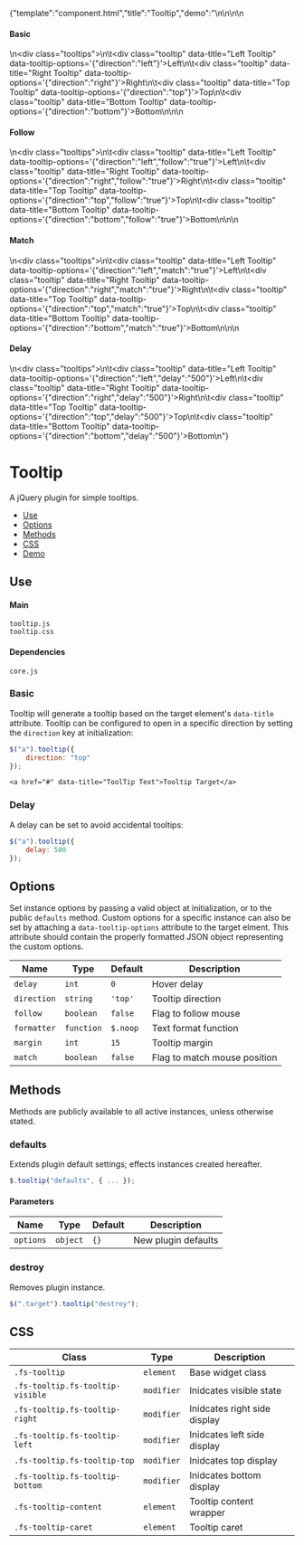 {"template":"component.html","title":"Tooltip","demo":"<style>\n\t.tooltips { margin: 20px 0; overflow: hidden; }\n\n\t.tooltip { background: #eee; border: 1px solid #ccc; border-radius: 3px; clear: both; display: block; line-height: 50px; margin: 0 auto 15px; text-align: center; width: 50%; }\n</style>\n\n<script>\n\t$(function() {\n\t\t$(\".tooltip\").tooltip();\n\t});\n</script>\n\n<h4>Basic</h4>\n<div class=\"tooltips\">\n\t<div class=\"tooltip\" data-title=\"Left Tooltip\"   data-tooltip-options='{\"direction\":\"left\"}'>Left</div>\n\t<div class=\"tooltip\" data-title=\"Right Tooltip\"  data-tooltip-options='{\"direction\":\"right\"}'>Right</div>\n\t<div class=\"tooltip\" data-title=\"Top Tooltip\"    data-tooltip-options='{\"direction\":\"top\"}'>Top</div>\n\t<div class=\"tooltip\" data-title=\"Bottom Tooltip\" data-tooltip-options='{\"direction\":\"bottom\"}'>Bottom</div>\n</div>\n\n<h4>Follow</h4>\n<div class=\"tooltips\">\n\t<div class=\"tooltip\" data-title=\"Left Tooltip\"    data-tooltip-options='{\"direction\":\"left\",\"follow\":\"true\"}'>Left</div>\n\t<div class=\"tooltip\" data-title=\"Right Tooltip\"   data-tooltip-options='{\"direction\":\"right\",\"follow\":\"true\"}'>Right</div>\n\t<div class=\"tooltip\" data-title=\"Top Tooltip\"     data-tooltip-options='{\"direction\":\"top\",\"follow\":\"true\"}'>Top</div>\n\t<div class=\"tooltip\" data-title=\"Bottom Tooltip\"  data-tooltip-options='{\"direction\":\"bottom\",\"follow\":\"true\"}'>Bottom</div>\n</div>\n\n<h4>Match</h4>\n<div class=\"tooltips\">\n\t<div class=\"tooltip\" data-title=\"Left Tooltip\"    data-tooltip-options='{\"direction\":\"left\",\"match\":\"true\"}'>Left</div>\n\t<div class=\"tooltip\" data-title=\"Right Tooltip\"   data-tooltip-options='{\"direction\":\"right\",\"match\":\"true\"}'>Right</div>\n\t<div class=\"tooltip\" data-title=\"Top Tooltip\"     data-tooltip-options='{\"direction\":\"top\",\"match\":\"true\"}'>Top</div>\n\t<div class=\"tooltip\" data-title=\"Bottom Tooltip\"  data-tooltip-options='{\"direction\":\"bottom\",\"match\":\"true\"}'>Bottom</div>\n</div>\n\n<h4>Delay</h4>\n<div class=\"tooltips\">\n\t<div class=\"tooltip\" data-title=\"Left Tooltip\"    data-tooltip-options='{\"direction\":\"left\",\"delay\":\"500\"}'>Left</div>\n\t<div class=\"tooltip\" data-title=\"Right Tooltip\"   data-tooltip-options='{\"direction\":\"right\",\"delay\":\"500\"}'>Right</div>\n\t<div class=\"tooltip\" data-title=\"Top Tooltip\"     data-tooltip-options='{\"direction\":\"top\",\"delay\":\"500\"}'>Top</div>\n\t<div class=\"tooltip\" data-title=\"Bottom Tooltip\"  data-tooltip-options='{\"direction\":\"bottom\",\"delay\":\"500\"}'>Bottom</div>\n</div>"}

# Tooltip

A jQuery plugin for simple tooltips.

* [Use](#use)
* [Options](#options)
* [Methods](#methods)
* [CSS](#css)
* [Demo](#demo)

## Use 

#### Main

```markup
tooltip.js
tooltip.css
```

#### Dependencies

```markup
core.js
```

### Basic

Tooltip will generate a tooltip based on the target element's `data-title` attribute. Tooltip can be configured to open in a specific direction by setting the `direction` key at initialization:

```javascript
$("a").tooltip({
	direction: "top"
});
```

```markup
<a href="#" data-title="ToolTip Text">Tooltip Target</a>
```

<!--
### Follow

Tooltip can be configured to follow the user's mouse:

```javascript
$("a").tooltip({
	follow: true
});
```

### Match

Tooltip can be configured to match the user's mouse position, relative to the target:

```javascript
$("a").tooltip({
	match: true
});
```
-->

### Delay

A delay can be set to avoid accidental tooltips:

```javascript
$("a").tooltip({
	delay: 500
});
```

## Options

Set instance options by passing a valid object at initialization, or to the public `defaults` method. Custom options for a specific instance can also be set by attaching a `data-tooltip-options` attribute to the target elment. This attribute should contain the properly formatted JSON object representing the custom options.

| Name | Type | Default | Description |
| --- | --- | --- | --- |
| `delay` | `int` | `0` | Hover delay |
| `direction` | `string` | `'top'` | Tooltip direction |
| `follow` | `boolean` | `false` | Flag to follow mouse |
| `formatter` | `function` | `$.noop` | Text format function |
| `margin` | `int` | `15` | Tooltip margin |
| `match` | `boolean` | `false` | Flag to match mouse position |

## Methods

Methods are publicly available to all active instances, unless otherwise stated.

### defaults

Extends plugin default settings; effects instances created hereafter.

```javascript
$.tooltip("defaults", { ... });
```

#### Parameters

| Name | Type | Default | Description |
| --- | --- | --- | --- |
| `options` | `object` | `{}` | New plugin defaults |

### destroy

Removes plugin instance.

```javascript
$(".target").tooltip("destroy");
```

## CSS

| Class | Type | Description |
| --- | --- | --- |
| `.fs-tooltip` | `element` | Base widget class |
| `.fs-tooltip.fs-tooltip-visible` | `modifier` | Inidcates visible state |
| `.fs-tooltip.fs-tooltip-right` | `modifier` | Inidcates right side display |
| `.fs-tooltip.fs-tooltip-left` | `modifier` | Inidcates left side display |
| `.fs-tooltip.fs-tooltip-top` | `modifier` | Inidcates top display |
| `.fs-tooltip.fs-tooltip-bottom` | `modifier` | Inidcates bottom display |
| `.fs-tooltip-content` | `element` | Tooltip content wrapper |
| `.fs-tooltip-caret` | `element` | Tooltip caret |

